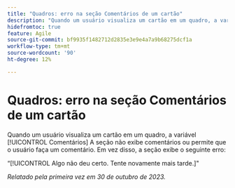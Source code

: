 ```yaml
---
title: "Quadros: erro na seção Comentários de um cartão"
description: "Quando um usuário visualiza um cartão em um quadro, a variável [!UICONTROL Comentários] A seção não exibe comentários ou permite que o usuário faça um comentário. Em vez disso, a seção exibe um erro."
hidefromtoc: true
feature: Agile
source-git-commit: bf9935f1482712d2835e3e9e4a7a9b68275dcf1a
workflow-type: tm+mt
source-wordcount: '90'
ht-degree: 12%

---
```



# Quadros: erro na seção Comentários de um cartão

Quando um usuário visualiza um cartão em um quadro, a variável [!UICONTROL Comentários] A seção não exibe comentários ou permite que o usuário faça um comentário. Em vez disso, a seção exibe o seguinte erro:

“[!UICONTROL Algo não deu certo. Tente novamente mais tarde.]&quot;

_Relatado pela primeira vez em 30 de outubro de 2023._
